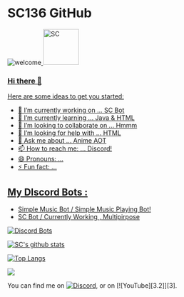 # SC136 GitHub

![welcome](https://cdn.discordapp.com/attachments/779005181760765985/782878022332055559/SC_SmartTech_Logo.png)<a href="https://www.youtube.com/c/SCSmartTech">
  <img src="https://cdn.discordapp.com/attachments/779005181760765985/785904919965466624/unknown.png" alt="SC" width="80"/>

### Hi there 👋

Here are some ideas to get you started:

- 🔭 I’m currently working on ... SC Bot
- 🌱 I’m currently learning ... Java & HTML
- 👯 I’m looking to collaborate on ... Hmmm
- 🤔 I’m looking for help with ... HTML
- 💬 Ask me about ... Anime AOT
- 📫 How to reach me: ... Discord!
- 😄 Pronouns: ...
- ⚡ Fun fact: ...

## My DIscord Bots :
- Simple Music Bot / Simple Music Playing Bot!
- SC Bot / Currently Working , Multipirpose

[![Discord Bots](https://top.gg/api/widget/780838708664467456.svg)](https://top.gg/bot/780838708664467456)

[![SC's github stats](https://github-readme-stats.vercel.app/api?username=SC136&show_icons=true&bg_color=30,e96443,904e95&title_color=fff&text_color=fff)](https://github.com/SC136)

[![Top Langs](https://github-readme-stats.vercel.app/api/top-langs/?username=SC136)](https://github.com/anuraghazra/github-readme-stats)

![](https://img.shields.io/badge/OS-Windows-informational?style=flat&logo=<LOGO_NAME>&logoColor=white&color=2bbc8a)

<!-- Actual text -->

You can find me on [![Discord][1.2]][1], or on [![YouTube][3.2]][3].

<!-- Icons -->

[1.2]: Discord (twitter icon without padding)
[2.2]: YouTube (LinkedIn icon without padding)

<!-- Links to your social media accounts -->

[1]: https://discord.gg/UVWjuAh
[2]: https://www.linkedin.com/in/heinz-martin/
